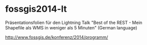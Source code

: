 fossgis2014-lt
==============

Präsentationsfolien für den Lightning Talk "Best of the REST - Mein Shapefile als WMS in weniger als 5 Minuten" (German language)

http://www.fossgis.de/konferenz/2014/programm/